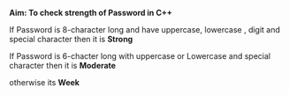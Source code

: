 **Aim: To check strength of Password in C++** 

If Password is 8-character long and have uppercase, lowercase , digit and special character then it is **Strong**  

If Password is 6-chacter long with uppercase or Lowercase and special character then it is **Moderate**  

otherwise its **Week**
